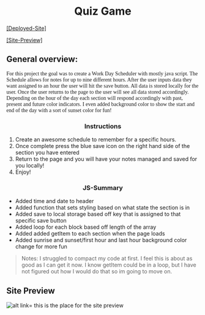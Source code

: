 <h1 style="text-align: center;">Quiz Game</h1>

[[Deployed-Site]](https://jdogcrane.github.io/WeekdayScheduler/)

[[Site-Preview]](#Site-Preview)

## General overview: 

<p style="font-family:georgia"> 
For this project the goal was to create a Work Day Scheduler with mostly java script. The Schedule allows for notes for up to nine different hours. After the user inputs data they want assigned to an hour the user will hit the save button. All data is stored locally for the user. Once the user returns to the page to the user will see all data stored accordingly. Depending on the hour of the day each section will respond accordingly with past, present and future color indicators. I even added background color to show the start and end of the day with a sort of sunset color for fun!
<p>

<h3 style="text-align:center;">Instructions</h3>

1. Create an awesome schedule to remember for a specific hours.
2. Once complete press the blue save icon on the right hand side of the section you have entered
3. Return to the page and you will have your notes managed and saved for you locally!
4. Enjoy!

<h3 style="text-align:center;">JS-Summary</h3>

* Added time and date to header
* Added function that sets styling based on what state the section is in
* Added save to local storage based off key that is assigned to that specific save button
* Added loop for each block based off length of the array
* Added added getItem to each section when the page loads
* Added sunrise and sunset/first hour and last hour background color change for more fun

>Notes: I struggled to compact my code at first. I feel this is about as good as I can get it now. I know getItem could be in a loop, but I have not figured out how I would do that so im going to move on.

## Site Preview
![alt link= this is the place for the site preview](./assests/images/preview.gif)